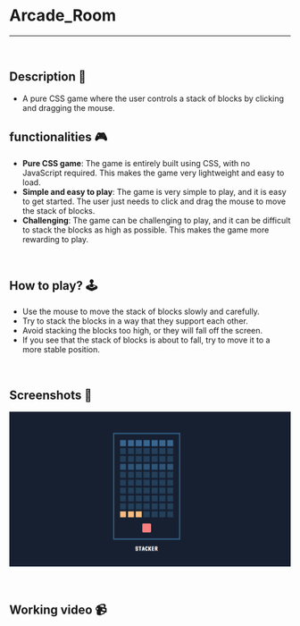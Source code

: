# **Arcade_Room** 

---

<br>

## **Description 📃**
<!-- add your game description here  -->
- A pure CSS game where the user controls a stack of blocks by clicking and dragging the mouse. 

## **functionalities 🎮**
<!-- add functionalities over here -->
- **Pure CSS game**: The game is entirely built using CSS, with no JavaScript required. This makes the game very lightweight and easy to load.
- **Simple and easy to play**: The game is very simple to play, and it is easy to get started. The user just needs to click and drag the mouse to move the stack of blocks.
- **Challenging**: The game can be challenging to play, and it can be difficult to stack the blocks as high as possible. This makes the game more rewarding to play.
<br>

## **How to play? 🕹️**
<!-- add the steps how to play games -->
- Use the mouse to move the stack of blocks slowly and carefully.
- Try to stack the blocks in a way that they support each other.
- Avoid stacking the blocks too high, or they will fall off the screen.
- If you see that the stack of blocks is about to fall, try to move it to a more stable position.

<br>

## **Screenshots 📸**

<!-- add your screenshots like this -->
<!-- ![image](url) -->
![Image](Arcade_Game.png)

<br>

## **Working video 📹**
<!-- add your working video over here -->
